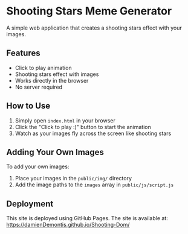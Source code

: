 # Shooting Stars Meme Generator

A simple web application that creates a shooting stars effect with your images.

## Features

- Click to play animation
- Shooting stars effect with images
- Works directly in the browser
- No server required

## How to Use

1. Simply open `index.html` in your browser
2. Click the "Click to play :)" button to start the animation
3. Watch as your images fly across the screen like shooting stars

## Adding Your Own Images

To add your own images:

1. Place your images in the `public/img/` directory
2. Add the image paths to the `images` array in `public/js/script.js`

## Deployment

This site is deployed using GitHub Pages. The site is available at: https://damienDemontis.github.io/Shooting-Dom/ 